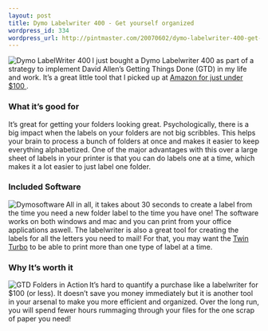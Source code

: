 ```yaml
--- 
layout: post
title: Dymo Labelwriter 400 - Get yourself organized
wordpress_id: 334
wordpress_url: http://pintmaster.com/20070602/dymo-labelwriter-400-get-yourself-organized/
---
```

<p><a href='http://topstartup.com/2007/05/08/dymo-labelwriter-400-get-yourself-organized/dsc01694jpg/' rel='attachment wp-att-51' title='Dymo LabelWriter 400'><img src='http://topstartup.com/wp-content/uploads/2007/05/dsc01694.thumbnail.jpg' alt='Dymo LabelWriter 400' align="left"/></a>I just bought a Dymo Labelwriter 400 as part of a strategy to implement David Allen&rsquo;s Getting Things Done (GTD) in my life and work. It&rsquo;s a great little tool that I picked up at <a href="http://www.amazon.com/gp/redirect.html%3FASIN=B0009KRY6Y%26tag=topstartup-20%26lcode=xm2%26cID=2025%26ccmID=165953%26location=/o/ASIN/B0009KRY6Y%253FSubscriptionId=1N9AHEAQ2F6SVD97BE02">Amazon for just under $100 </a>. </p>
<h3>What it&rsquo;s good for</h3>
<p>It&rsquo;s great for getting your folders looking great. Psychologically, there is a big impact when the labels on your folders are not big scribbles. This helps your brain to process a bunch of folders at once and makes it easier to keep everything alphabetized. One of the major advantages with this over a large sheet of labels in your printer is that you can do labels one at a time, which makes it a lot easier to just label one folder.</p>
<h3>Included Software</h3>
<p><a href="http://topstartup.com/wp-content/uploads/2007/05/dymosoftware.png"><img src='http://topstartup.com/wp-content/uploads/2007/05/dymosoftware_small.thumbnail.png' alt='Dymosoftware' align="left"/></a>All in all, it takes about 30 seconds to create a label from the time you need a new folder label to the time you have one! The software works on both windows and mac and you can print from your office applications aswell. The labelwriter is also a great tool for creating the labels for all the letters you need to mail! For that, you may want the <a href="http://www.amazon.com/gp/redirect.html%3FASIN=B0009VU7QC%26tag=topstartup-20%26lcode=xm2%26cID=2025%26ccmID=165953%26location=/o/ASIN/B0009VU7QC%253FSubscriptionId=1N9AHEAQ2F6SVD97BE02">Twin Turbo</a> to be able to print more than one type of label at a time.</p>
<h3>Why It&rsquo;s worth it</h3>
<p><a href='http://topstartup.com/2007/05/08/dymo-labelwriter-400-get-yourself-organized/dsc01693jpg-2/' rel='attachment wp-att-52' title='GTD Folders in Action'><img src='http://topstartup.com/wp-content/uploads/2007/05/dsc01693.thumbnail.jpg' alt='GTD Folders in Action' align="left"/></a>It&rsquo;s hard to quantify a purchase like a labelwriter for $100 (or less). It doesn&rsquo;t save you money immediately but it is another tool in your arsenal to make you more efficient and organized. Over the long run, you will spend fewer hours rummaging through your  files for the one scrap of paper you need!</p>
